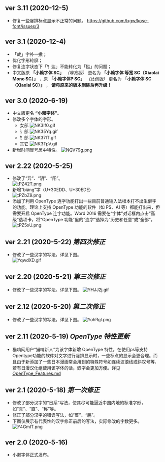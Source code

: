 ## ver 3.11 (2020-12-5)
- 修复一些竖排标点显示不正常的问题。 https://github.com/lxgw/kose-font/issues/3

## ver 3.1 (2020-12-4)
- 「歲」字补一撇；
- 优化字形轮廓；
- 修复连字状态下「钅达」不能转化为「𫟼」的问题；
- 中文版原 **「小赖字体 SC」** *（等宽版）* 更名为 **「小赖字体 等宽 SC（Xiaolai Mono SC）」** ，原 **「小赖字体P SC」** *（比例版）* 更名为 **「小赖字体 SC（Xiaolai SC）」** ， **请将原来的版本删除后再升级！**

## ver 3.0 (2020-6-19)
- 中文版更名 **“小赖字体”**。
- 修改多个字体的字形。
  - 女部  ![NK3If0.gif](https://s1.ax1x.com/2020/06/19/NK3If0.gif)
  - 讠部  ![NK35Yq.gif](https://s1.ax1x.com/2020/06/19/NK35Yq.gif)
  - 钅部  ![NK37lT.gif](https://s1.ax1x.com/2020/06/19/NK37lT.gif)
  - 其它  ![NK3TpV.gif](https://s1.ax1x.com/2020/06/19/NK3TpV.gif)
- 新增时间冒号居中特性。  ![NQV79g.png](https://s1.ax1x.com/2020/06/20/NQV79g.png)

## ver 2.22 (2020-5-25)
- 修改了“异”、“阴”、“阳”。  
![tPZ42T.png](https://s1.ax1x.com/2020/05/26/tPZ42T.png)
- 新增“biáng”字（U+30EDD、U+30EDE）  
![tPZbZ9.png](https://s1.ax1x.com/2020/05/26/tPZbZ9.png)
- 添加了利用 OpenType 连字功能打出一些目前普通输入法根本打不出生僻字的功能。理论上支持 OpenType 功能的软件（如 PS、AI 等）都能打出来，但需要开启 OpenType 连字功能。Word 2016 需要在“字体”对话框内点击“高级”选项卡，将“OpenType 功能”里的“连字”选择为“历史和任意”或“全部”。  
![tPZ5xU.png](https://s1.ax1x.com/2020/05/26/tPZ5xU.png)

## ver 2.21 (2020-5-22) *第四次修正*
- 修改了一些汉字的写法。详见下图。  
![YqwdXD.gif](https://s1.ax1x.com/2020/05/21/YqwdXD.gif)

## ver 2.20 (2020-5-21) *第三次修正*
- 修改了一些汉字的写法。详见下图。
![YHJJ2j.gif](https://s1.ax1x.com/2020/05/21/YHJJ2j.gif)

## ver 2.12 (2020-5-20) *第二次修正*
- 修改了一些汉字的写法。详见下图。
![YohRgI.png](https://s1.ax1x.com/2020/05/20/YohRgI.png)

## ver 2.11 (2020-5-19) *OpenType 特性更新*
- 猫啃网用户“猫啃新人”为该字体新增 OpenType 特性。在使用ps等支持Opentype功能的软件对文字进行竖排显示时，一些标点的显示会更合理。而且由于新添加了一些日本漫画常会用到的特殊符号如连续波浪线或斜叹号等，若有日漫汉化组使用该字体的话，嵌字会更加方便。详见 [OpenType_Features.md](https://github.com/lxgw/kose-font/blob/master/OpenType_Features.md)

## ver 2.1 (2020-5-18) *第一次修正*
- 修改了部分汉字的“日系”写法，使其尽可能逼近中国内地的标准字形，如“真”、“直”、“称”等。
- 修正了部分汉字的错误写法，如“瞥”、“膈”。
- 下图仅展示有代表性的汉字修正前后的写法，实际修改的字数更多。
![Y4GmlT.png](https://s1.ax1x.com/2020/05/19/Y4GmlT.png)

## ver 2.0 (2020-5-16)
- 小濑字体正式发布。
